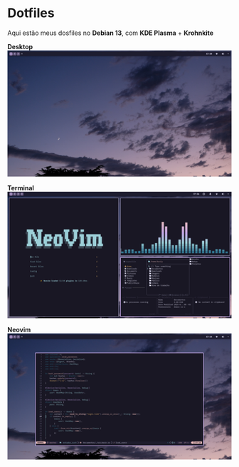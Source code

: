 # Dotfiles

Aqui estão meus dosfiles no **Debian 13**, com **KDE Plasma** + **Krohnkite**

**Desktop**
![desktop](./public/desktop.png)

**Terminal**
![terminal](./public/terminal.png)

**Neovim**
![nvim](./public/nvim.png)
